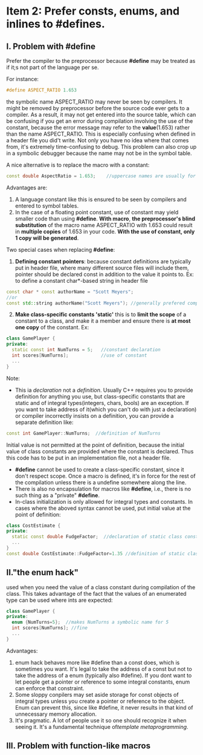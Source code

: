 # Item 2: Prefer consts, enums, and inlines to #defines.

## I. Problem with #define
Prefer the compiler to the preprocessor because **#define** may be treated as if it;s not part of the language per se. 

For instance:  
```C++
#define ASPECT_RATIO 1.653
```
the symbolic name ASPECT_RATIO may never be seen by compilers. It might be removed by preprocessor before the source code ever gets to a compiler. As a result, it may not get entered into the source table, which can be confusing if you get an error during compilation involving the use of the constant, because the error message may refer to the **value**(1.653) rather than the name ASPECT_RATIO. This is especially confusing when defined in a header file you did't write. Not only you have no idea where that comes from, it's extremely time-confusing to debug. This problem can also crop up in a symbolic debugger because the name may not be in the symbol table.

A nice alternative is to replace the macro with a constant: 
```C++
const double AspectRatio = 1.653;    //uppercase names are usually for macros, hence the name change
```
Advantages are: 
1. A language constant like this is ensured to be seen by compilers and entered to symbol tables. 
2. In the case of a floating point constant, use of constant may yield smaller code than using **#define**. **With macro**, **the preprocessor's blind substitution** of the macro name ASPECT_RATIO with 1.653 could result in **multiple copies** of 1.653 in your code. **With the use of constant, only 1 copy will be generated**.

Two special cases when replacing **#define**:
1. **Defining constant pointers**: because constant definitions are typically put in header file, where many different source files will include them, pointer should be declared const in addition to the value it points to. 
Ex: to define a constant char*-based string in header file
```C++
const char * const authorName = "Scott Meyers";
//or 
const std::string authorName("Scott Meyers"); //generally prefered compare to the char* based progenitors
```

2. **Make class-specific constants 'static'** this is to **limit the scope** of a constant to a class, and make it a member and ensure there is **at most one copy** of the constant. Ex: 
```C++ 
class GamePlayer {
private: 
  static const int NumTurns = 5;   //constant declaration
  int scores[NumTurns];            //use of constant
  ...
}
```
Note: 
  * This ia *declaration* not a *definition*. Usually C++ requires you to provide definition for anything you use, but class-specific constants that are static and of integral types(integers, chars, bools) are an exception. If you want to take address of it(which you can't do with just a declaration) or compiler incorrectly insists on a definition, you can provide a separate definition like: 
  ```C++
  const int GamePlayer::NumTurns;  //definition of NumTurns
  ```
  Initial value is not permitted at the point of definition, because the initial value of class constants are provided where the constant is declared. Thus this code has to be put in an implementation file, not a header file. 
  
  * **#define** cannot be used to create a class-specific constant, since it don't respect scope. Once a macro is defined, it's in force for the rest of the compilation unless there is a undefine somewhere along the line. 
  * There is also no encapsulation for macros like **#define**, i.e., there is no such thing as a "private" **#define**.
  * In-class initialization is only allowed for integral types and constants. In cases where the aboved syntax cannot be used, put initial value at the point of definition: 
  ```C++
  class CostEstimate {
  private: 
    static const double FudgeFactor;  //declaration of static class constant; goes in header file
    ...
  }
  const double CostEstimate::FudgeFactor=1.35 //definition of static class constant; goes to impl. file
  ```
  
  ## II."the enum hack" 
  used when you need the value of a class constant during compilation of the class. This takes advantage of the fact that the values of an enumerated type can be used where ints are expected: 
```C++
class GamePlayer {
private: 
  enum {NumTurns=5};  //makes NumTurns a symbolic name for 5
  int scores[NumTurns]; //fine
  ...
}
```
Advantages: 
1. enum hack behaves more like #define than a const does, which is sometimes you want. It's legal to take the address of a const but not to take the address of a enum (typically also #define). If you dont want to let people get a pointer or reference to some integral constants, enum can enforce that constraint.
2. Some sloppy conpilers may set aside storage for const objects of integral types unless you create a pointer or reference to the object. Enum can prevent this, since like #define, it never results in that kind of unnecessary memory allocation. 
3. It's pragmatic. A lot of people use it so one should recognize it when seeing it. It's a fundamental technique of*template metaprogramming*.

## III. Problem with function-like macros


